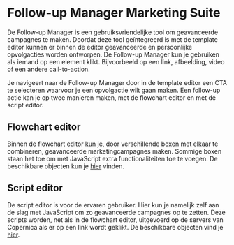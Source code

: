 # Follow-up Manager Marketing Suite

De Follow-up Manager is een gebruiksvriendelijke tool om geavanceerde campagnes te maken. 
Doordat deze tool geïntegreerd is met de template editor kunnen er binnen 
de editor geavanceerde en persoonlijke opvolgacties worden ontworpen. 
De Follow-up Manager kun je gebruiken als iemand op een element klikt. 
Bijvoorbeeld op een link, afbeelding, video of een andere call-to-action.

Je navigeert naar de Follow-up Manager door in de template editor een 
CTA te selecteren waarvoor je een opvolgactie wilt gaan maken. Een 
follow-up actie kan je op twee manieren maken, met de flowchart editor 
en met de script editor.


## Flowchart editor

Binnen de flowchart editor kun je, door verschillende boxen met elkaar 
te combineren, geavanceerde marketingcampagnes maken. 
Sommige boxen staan het toe om met JavaScript extra functionaliteiten toe te voegen. 
De beschikbare objecten kun je [hier](./followups-scripting) vinden. 


## Script editor

De script editor is voor de ervaren gebruiker. Hier kun je namelijk zelf aan de slag
met JavaScript om zo geavanceerde campagnes op te zetten. Deze scripts worden, 
net als in de flowchart editor, uitgevoerd op de servers van Copernica als er op een 
link wordt geklikt. De beschikbare objecten vind je [hier](./followups-scripting).